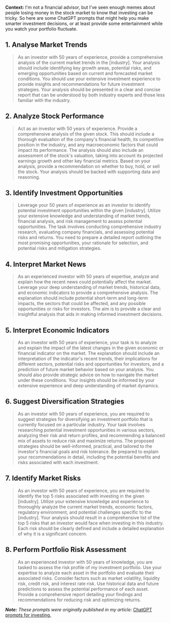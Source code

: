 **Context:** I'm not a financial advisor, but I've seen enough memes about people losing money in the stock market to know that investing can be tricky. So here are some ChatGPT prompts that might help you make smarter investment decisions, or at least provide some entertainment while you watch your portfolio fluctuate.

## 1. Analyse Market Trends

> As an investor with 50 years of experience, provide a comprehensive analysis of the current market trends in the [industry]. Your analysis should include identifying key growth areas, potential risks, and emerging opportunities based on current and forecasted market conditions. You should use your extensive investment experience to provide insights and recommendations for future investment strategies. Your analysis should be presented in a clear and concise report that can be understood by both industry experts and those less familiar with the industry.

## 2. Analyze Stock Performance

> Act as an investor with 50 years of experience. Provide a comprehensive analysis of the given stock. This should include a thorough evaluation of the company's financial health, its competitive position in the industry, and any macroeconomic factors that could impact its performance. The analysis should also include an assessment of the stock's valuation, taking into account its projected earnings growth and other key financial metrics. Based on your analysis, provide a recommendation on whether to buy, hold, or sell the stock. Your analysis should be backed with supporting data and reasoning.

## 3. Identify Investment Opportunities

> Leverage your 50 years of experience as an investor to identify potential investment opportunities within the given [industry]. Utilize your extensive knowledge and understanding of market trends, financial analysis, and risk management to assess potential opportunities. The task involves conducting comprehensive industry research, evaluating company financials, and assessing potential risks and returns. You need to prepare a detailed report outlining the most promising opportunities, your rationale for selection, and potential risks and mitigation strategies.

## 4. Interpret Market News

> As an experienced investor with 50 years of expertise, analyze and explain how the recent news could potentially affect the market. Leverage your deep understanding of market trends, historical data, and economic indicators to provide a comprehensive analysis. The explanation should include potential short-term and long-term impacts, the sectors that could be affected, and any possible opportunities or risks for investors. The aim is to provide a clear and insightful analysis that aids in making informed investment decisions.

## 5. Interpret Economic Indicators

> As an investor with 50 years of experience, your task is to analyze and explain the impact of the latest changes in the given economic or financial indicator on the market. The explanation should include an interpretation of the indicator's recent trends, their implications for different sectors, potential risks and opportunities for investors, and a prediction of future market behavior based on your analysis. You should also provide strategic advice on how to navigate the market under these conditions. Your insights should be informed by your extensive experience and deep understanding of market dynamics.

## 6. Suggest Diversification Strategies

> As an investor with 50 years of experience, you are required to suggest strategies for diversifying an investment portfolio that is currently focused on a particular industry. Your task involves researching potential investment opportunities in various sectors, analyzing their risk and return profiles, and recommending a balanced mix of assets to reduce risk and maximize returns. The proposed strategies should be well-informed, practical, and tailored to the investor's financial goals and risk tolerance. Be prepared to explain your recommendations in detail, including the potential benefits and risks associated with each investment.

## 7. Identify Market Risks

> As an investor with 50 years of experience, you are required to identify the top 5 risks associated with investing in the given [industry]. Utilize your extensive knowledge and experience to thoroughly analyze the current market trends, economic factors, regulatory environment, and potential challenges specific to the [industry]. Your analysis should result in a comprehensive list of the top 5 risks that an investor would face when investing in this industry. Each risk should be clearly defined and include a detailed explanation of why it is a significant concern.

## 8. Perform Portfolio Risk Assessment

> As an experienced investor with 50 years of knowledge, you are tasked to assess the risk profile of my investment portfolio. Use your expertise to analyze each asset in the portfolio and evaluate their associated risks. Consider factors such as market volatility, liquidity risk, credit risk, and interest rate risk. Use historical data and future predictions to assess the potential performance of each asset. Provide a comprehensive report detailing your findings and recommendations for reducing risk and optimizing returns.

***Note:*** *These prompts were originally published in my article:* [ChatGPT prompts for investing.](https://promptadvance.club/chatgpt-prompts/chat-gpt-prompts-for-investing)
